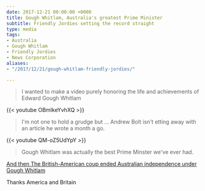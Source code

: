```yaml
---
date: 2017-12-21 00:00:00 +0000
title: Gough Whitlam, Australia's greatest Prime Minister
subtitle: Friendly Jordies setting the record straight
type: media
tags:
- Australia
- Gough Whitlam
- Friendly Jordies
- News Corporation
aliases:
- "/2017/12/21/gough-whitlam-friendly-jordies/"

---
```

> I wanted to make a video purely honoring the life and achievements of Edward Gough Whitlam

{{< youtube OBmIkeYvhXQ >}}

> I'm not one to hold a grudge but ... Andrew Bolt isn't etting away with an article he wrote a month a go.

{{< youtube QM-oZ5UdYpY >}}

> Gough Whitlam was actually the best Prime Minster we've ever had.

[And then The British-American coup ended Australian independence under Gough Whitlam](https://www.theguardian.com/commentisfree/2014/oct/23/gough-whitlam-1975-coup-ended-australian-independence)

Thanks America and Britain

